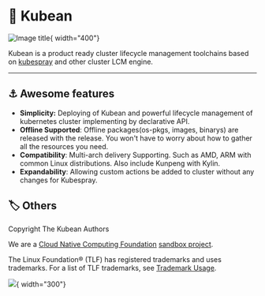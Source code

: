 # :seedling: Kubean

![Image title](/kubean/en/assets/images/kubean_logo_3.svg){ width="400"}

Kubean is a product ready cluster lifecycle management toolchains based on [kubespray](https://github.com/kubernetes-sigs/kubespray) and other cluster LCM engine.

---

## :anchor: Awesome features

- **Simplicity:** Deploying of Kubean and powerful lifecycle management of kubernetes cluster implementing by declarative API.
- **Offline Supported**: Offline packages(os-pkgs, images, binarys) are released with the release. You won't have to worry about how to gather all the resources you need.
- **Compatibility**: Multi-arch delivery Supporting. Such as AMD, ARM with common Linux distributions. Also include Kunpeng with Kylin.
- **Expandability**: Allowing custom actions be added to cluster without any changes for Kubespray. 

## :label: Others
Copyright The Kubean Authors

We are a [Cloud Native Computing Foundation](https://www.cncf.io/) [sandbox project](https://landscape.cncf.io/?group=certified-partners-and-providers&item=platform--certified-kubernetes-installer--kubean).

The Linux Foundation® (TLF) has registered trademarks and uses trademarks. For a list of TLF trademarks, see [Trademark Usage](https://www.linuxfoundation.org/legal/trademark-usage).

![](https://landscape.cncf.io/images/cncf-landscape-horizontal-color.svg){ width="300"}
